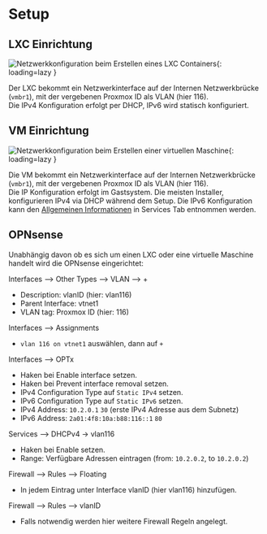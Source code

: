 # Setup
## LXC Einrichtung
![Netzwerkkonfiguration beim Erstellen eines LXC Containers](../img/faq/proxmox_lxc_network.png?raw=true){: loading=lazy }

Der LXC bekommt ein Netzwerkinterface auf der Internen Netzwerkbrücke (`vmbr1`), mit der vergebenen Proxmox ID als VLAN (hier 116).  
Die IPv4 Konfiguration erfolgt per DHCP, IPv6 wird statisch konfiguriert.

## VM Einrichtung
![Netzwerkkonfiguration beim Erstellen einer virtuellen Maschine](../img/faq/proxmox_vm_network.png?raw=true){: loading=lazy }

Die VM bekommt ein Netzwerkinterface auf der Internen Netzwerkbrücke (`vmbr1`), mit der vergebenen Proxmox ID als VLAN (hier 116).  
Die IP Konfiguration erfolgt im Gastsystem. Die meisten Installer, konfigurieren IPv4 via DHCP während dem Setup. Die IPv6 Konfiguration kann den [Allgemeinen Informationen](https://docs.secshell.net/de/2._Services/1_general/) in Services Tab entnommen werden.

## OPNsense
Unabhängig davon ob es sich um einen LXC oder eine virtuelle Maschine handelt wird die OPNsense eingerichtet:

Interfaces --> Other Types --> VLAN --> +

* Description: vlanID (hier: vlan116)
* Parent Interface: vtnet1
* VLAN tag: Proxmox ID (hier: 116)

Interfaces --> Assignments

* `vlan 116 on vtnet1` auswählen, dann auf `+`

Interfaces --> OPTx

* Haken bei Enable interface setzen.
* Haken bei Prevent interface removal setzen.
* IPv4 Configuration Type auf `Static IPv4` setzen.
* IPv6 Configuration Type auf `Static IPv6` setzen.
* IPv4 Address: `10.2.0.1` `30` (erste IPv4 Adresse aus dem Subnetz)
* IPv6 Address: `2a01:4f8:10a:b88:116::1` `80`

Services --> DHCPv4 -> vlan116

* Haken bei Enable setzen.
* Range: Verfügbare Adressen eintragen (from: `10.2.0.2`, to `10.2.0.2`)

Firewall --> Rules --> Floating

* In jedem Eintrag unter Interface vlanID (hier vlan116) hinzufügen.

Firewall --> Rules --> vlanID

* Falls notwendig werden hier weitere Firewall Regeln angelegt.
